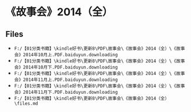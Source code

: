 # 《故事会》2014（全）

## Files

- `F:/【01分类书籍】\kindle好书\更新8\PDF\故事会\《故事会》2014（全）\《故事会》2014年10月上.PDF.baiduyun.downloading`
- `F:/【01分类书籍】\kindle好书\更新8\PDF\故事会\《故事会》2014（全）\《故事会》2014年10月下.PDF.baiduyun.downloading`
- `F:/【01分类书籍】\kindle好书\更新8\PDF\故事会\《故事会》2014（全）\《故事会》2014年11月上.PDF.baiduyun.downloading`
- `F:/【01分类书籍】\kindle好书\更新8\PDF\故事会\《故事会》2014（全）\《故事会》2014年11月下.PDF.baiduyun.downloading`
- `F:/【01分类书籍】\kindle好书\更新8\PDF\故事会\《故事会》2014（全）\files.md`
